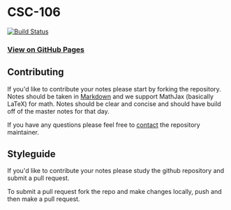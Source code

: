 # CSC-106

[![Build Status](https://travis-ci.org/UVicNotes/CSC-106.svg?branch=master)](https://travis-ci.org/UVicNotes/CSC-106)

### [View on GitHub Pages](http://uvicnotes.github.io/CSC-106/)

## Contributing

If you'd like to contribute your notes please start by forking the repository. Notes should be taken in [Markdown](https://daringfireball.net/projects/markdown/) and we support MathJax (basically LaTeX) for math. Notes should be clear and concise and should have build off of the master notes for that day.

If you have any questions please feel free to [contact](mailto:dcharleb@uvic.ca) the repository maintainer.

## Styleguide

If you'd like to contribute your notes please study the github repository and submit a pull request.

To submit a pull request fork the repo and make changes locally, push and then make a pull request.
